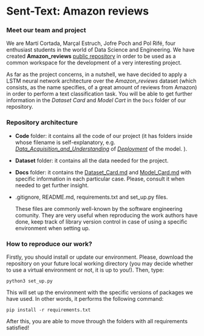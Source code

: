 # Sent-Text: Amazon reviews
### Meet our team and project
We are Martí Cortada, Marçal Estruch, Jofre Poch and Pol Rifé, four enthusiast students in the world of Data Science and Engineering. We have created **Amazon_reviews** [public repository](https://github.com/MartiCortada/Amazon_reviews) in order to be used as a common workspace for the development of a very interesting project.

As far as the project concerns, in a nutshell, we have decided to apply a LSTM neural network architecture over the _Amazon_reviews_ dataset (which consists, as the name specifies, of a great amount of reviews from Amazon) in order to perform a text classification task. You will be able to get further information in the _Dataset Card_ and _Model Cart_ in the `Docs` folder of our repository.

### Repository architecture

* **Code** folder: it contains all the code of our project (it has folders inside whose filename is self-explanatory, e.g. _[Data_Acquisition_and_Understanding](https://github.com/MartiCortada/Amazon_reviews/tree/main/Code/Data_Acquisition_and_Understanding)_ of _[Deployment](https://github.com/MartiCortada/Amazon_reviews/tree/main/Code/Deployment)_ of the model. ).

* **Dataset** folder: it contains all the data needed for the project.

* **Docs** folder: it contains the [Dataset_Card.md](https://github.com/MartiCortada/Amazon_reviews/blob/main/Docs/Dataset/Dataset_Card.md) and [Model_Card.md](https://github.com/MartiCortada/Amazon_reviews/blob/main/Docs/Model/Model_Card.md) with specific information in each particular case. Please, consult it when needed to get further insight.

* .gitignore, README.md, requirements.txt and set_up.py files.

  These files are commonly well-known by the software engineering comunity. They are very useful when reproducing the work authors have done, keep track of library version control in case of using a specific environment when setting up. 

### How to reproduce our work?

Firstly, you should install or update our environment. Please, download the repository on your future local working directory (you may decide whether to use a virtual environment or not, it is up to you!). Then, type:

`python3 set_up.py`

This will set up the environment with the specific versions of packages we have used. In other words, it performs the following command:

`pip install -r requirements.txt`

After this, you are able to move through the folders with all requirements satisfied! 
